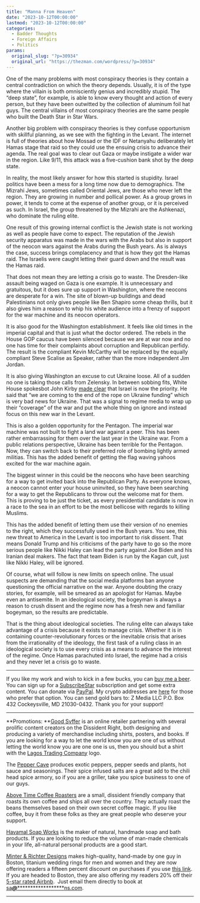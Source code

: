 ```yaml
---
title: "Manna From Heaven"
date: "2023-10-12T00:00:00"
lastmod: "2023-10-12T00:00:00"
categories:
  - Badder Thoughts
  - Foreign Affairs
  - Politics
params:
  original_slug: "?p=30934"
  original_url: "https://thezman.com/wordpress/?p=30934"
---
```


One of the many problems with most conspiracy theories is they contain a
central contradiction on which the theory depends. Usually, it is of the
type where the villain is both omnisciently genius and incredibly
stupid. The “deep state”, for example, is able to know every thought and
action of every person, but they have been outwitted by the collection
of aluminum foil hat guys. The central villains of most conspiracy
theories are the same people who built the Death Star in Star Wars.

Another big problem with conspiracy theories is they confuse opportunism
with skillful planning, as we see with the fighting in the Levant. The
internet is full of theories about how Mossad or the IDF or Netanyahu
deliberately let Hamas stage that raid so they could use the ensuing
crisis to advance their agenda. The real goal was to clear out Gaza or
maybe instigate a wider war in the region. Like 9/11, this attack was a
five-cushion bank shot by the deep state.

In reality, the most likely answer for how this started is stupidity.
Israel politics have been a mess for a long time now due to
demographics. The Mizrahi Jews, sometimes called Oriental Jews, are
those who never left the region. They are growing in number and pollical
power. As a group grows in power, it tends to come at the expense of
another group, or it is perceived as such. In Israel, the group
threatened by the Mizrahi are the Ashkenazi, who dominate the ruling
elite.

One result of this growing internal conflict is the Jewish state is not
working as well as people have come to expect. The reputation of the
Jewish security apparatus was made in the wars with the Arabs but also
in support of the neocon wars against the Arabs during the Bush years.
As is always the case, success brings complacency and that is how they
got the Hamas raid. The Israelis were caught letting their guard down
and the result was the Hamas raid.

That does not mean they are letting a crisis go to waste. The
Dresden-like assault being waged on Gaza is one example. It is
unnecessary and gratuitous, but it does sure up support in Washington,
where the neocons are desperate for a win. The site of blown-up
buildings and dead Palestinians not only gives people like Ben Shapiro
some cheap thrills, but it also gives him a reason to whip his white
audience into a frenzy of support for the war machine and its neocon
operators.

It is also good for the Washington establishment. It feels like old
times in the imperial capital and that is just what the doctor ordered.
The rebels in the House GOP caucus have been silenced because we are at
war now and no one has time for their complaints about corruption and
Republican perfidy. The result is the compliant Kevin McCarthy will be
replaced by the equally compliant Steve Scalise as Speaker, rather than
the more independent Jim Jordan.

It is also giving Washington an excuse to cut Ukraine loose. All of a
sudden no one is taking those calls from Zelensky. In between sobbing
fits, White House spokesbot John Kirby
<a href="https://twitter.com/Existenzse/status/1712173806821810412"
rel="noopener" target="_blank">made clear</a> that Israel is now the
priority. He said that “we are coming to the end of the rope on Ukraine
funding” which is very bad news for Ukraine. That was a signal to regime
media to wrap up their “coverage” of the war and put the whole thing on
ignore and instead focus on this new war in the Levant.

This is also a golden opportunity for the Pentagon. The imperial war
machine was not built to fight a land war against a peer. This has been
rather embarrassing for them over the last year in the Ukraine war. From
a public relations perspective, Ukraine has been terrible for the
Pentagon. Now, they can switch back to their preferred role of bombing
lightly armed militias. This has the added benefit of getting the flag
waving yahoos excited for the war machine again.

The biggest winner in this could be the neocons who have been searching
for a way to get invited back into the Republican Party. As everyone
knows, a neocon cannot enter your house uninvited, so they have been
searching for a way to get the Republicans to throw out the welcome mat
for them. This is proving to be just the ticket, as every presidential
candidate is now in a race to the sea in an effort to be the most
bellicose with regards to killing Muslims.

This has the added benefit of letting them use their version of no
enemies to the right, which they successfully used in the Bush years.
You see, this new threat to America in the Levant is too important to
risk dissent. That means Donald Trump and his criticisms of the party
have to go so the more serious people like Nikki Haley can lead the
party against Joe Biden and his Iranian deal makers. The fact that team
Biden is run by the Kagan cult, just like Nikki Haley, will be ignored.

Of course, what will follow is new limits on speech online. The usual
suspects are demanding that the social media platforms ban anyone
questioning the official narrative on the war. Anyone doubting the crazy
stories, for example, will be smeared as an apologist for Hamas. Maybe
even an antisemite. In an ideological society, the bogeyman is always a
reason to crush dissent and the regime now has a fresh new and familiar
bogeyman, so the results are predictable.

That is the thing about ideological societies. The ruling elite can
always take advantage of a crisis because it exists to manage crisis.
Whether it is in containing counter-revolutionary forces or the
inevitable crisis that arises from the irrationality of the ideology,
the first task of a ruling class in an ideological society is to use
every crisis as a means to advance the interest of the regime. Once
Hamas parachuted into Israel, the regime had a crisis and they never let
a crisis go to waste.

------------------------------------------------------------------------

If you like my work and wish to kick in a few bucks, you can
<a href="https://www.buymeacoffee.com/mujolulu" rel="noopener"
target="_blank">buy me a beer</a>. You can sign up for a
<a href="https://www.subscribestar.com/the-z-blog" rel="noopener"
target="_blank">SubscribeStar</a> subscription and get some extra
content. You can donate via <a
href="https://www.paypal.com/donate/?cmd=_s-xclick&amp;hosted_button_id=UDAS2Q8JYA6CN&amp;source=url"
rel="noopener" target="_blank">PayPal</a>. My crypto addresses are
<a href="https://thezman.com/wordpress/?page_id=22713" rel="noopener"
target="_blank">here</a> for those who prefer that option. You can send
gold bars to: Z Media LLC P.O. Box 432 Cockeysville, MD 21030-0432.
Thank you for your support!

------------------------------------------------------------------------

**Promotions: **<a href="https://goodsvffer.com/" rel="noopener" target="_blank">Good
Svffer</a> is an online retailer partnering with several prolific
content creators on the Dissident Right, both designing and producing a
variety of merchandise including shirts, posters, and books. If you are
looking for a way to let the world know you are one of us without
letting the world know you are one one is us, then you should but a
shirt with the
<a href="https://goodsvffer.com/products/lagos-trading-company"
rel="noopener" target="_blank">Lagos Trading Company</a> logo.

The <a href="https://peppercave.com/shop/ols/products" rel="noopener"
target="_blank">Pepper Cave</a> produces exotic peppers, pepper seeds
and plants, hot sauce and seasonings. Their spice infused salts are a
great add to the chili head spice armory, so if you are a griller, take
you spice business to one of our guys.

<a href="https://abovetimecoffee.com/" rel="noopener"
target="_blank">Above Time Coffee Roasters</a> are a small, dissident
friendly company that roasts its own coffee and ships all over the
country. They actually roast the beans themselves based on their own
secret coffee magic. If you like coffee, buy it from these folks as they
are great people who deserve your support.

<a href="https://havamalsoapworks.com/" rel="noopener"
target="_blank">Havamal Soap Works</a> is the maker of natural, handmade
soap and bath products. If you are looking to reduce the volume of
man-made chemicals in your life, all-natural personal products are a
good start.

<a href="https://www.minterandrichterdesigns.com/"
rel="noreferrer nofollow noopener" target="_blank">Minter &amp; Richter
Designs</a> makes high-quality, hand-made by one guy in Boston, titanium
wedding rings for men and women and they are now offering readers a
fifteen percent discount on purchases if you use
<a href="https://www.minterandrichterdesigns.com/discount/ZMAN"
rel="noreferrer nofollow noopener" target="_blank">this link</a>.
<span class="highlight"><span class="colour"><span class="font"><span class="size">If
you are headed to Boston, they are also offering my readers 20% off
their <a
href="https://www.airbnb.com/users/7988017/listings?user_id=7988017&amp;s=3"
rel="noopener noreferrer" target="_blank">5-star rated Airbnb</a>.  Just
email them directly to book at
<a href="mailto:sa***@*********************ns.com"
data-original-string="3VcrxeUORpsMKi8mEomujQ==cb7KGsIMHjCdYT7YUbIrjg3kIBGBwKezOB/3DpN/0hi8lyBXiJs23swRDJRyCceZOD0"><span
class="apbct-email-encoder"
data-original-string="Ztjw5Z9VvC6tnCdNb5R45g==cb7ntuhV51w5XrcbqFwaMyVEM7dR9BOGaZKx2TNdd8RPSM2I7/0zzVwE8RXArl4uomh"
title="This contact has been encoded by Anti-Spam by CleanTalk. Click to decode. To finish the decoding make sure that JavaScript is enabled in your browser.">sa<span
class="apbct-blur">***</span>@<span
class="apbct-blur">*********************</span>ns.com</span></a>.</span></span></span></span>

------------------------------------------------------------------------
